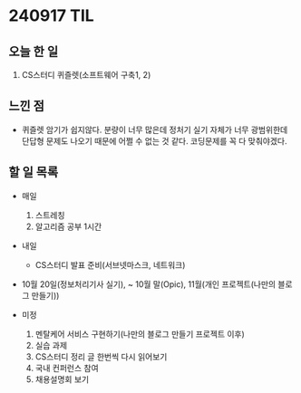 # 240917 TIL

## 오늘 한 일
1. CS스터디 퀴즐렛(소프트웨어 구축1, 2)

## 느낀 점
   - 퀴즐렛 암기가 쉽지않다. 분량이 너무 많은데 정처기 실기 자체가 너무 광범위한데 단답형 문제도 나오기 때문에 어쩔 수 없는 것 같다. 코딩문제를 꼭 다 맞춰야겠다.

## 할 일 목록
 - 매일
    1. 스트레칭
    2. 알고리즘 공부 1시간

 - 내일
    - CS스터디 발표 준비(서브넷마스크, 네트워크)

 - 10월 20일(정보처리기사 실기), ~ 10월 말(Opic), 11월(개인 프로젝트(나만의 블로그 만들기))

 - 미정
    1. 멘탈케어 서비스 구현하기(나만의 블로그 만들기 프로젝트 이후)
    2. 실습 과제
    4. CS스터디 정리 글 한번씩 다시 읽어보기
    5. 국내 컨퍼런스 참여
    6. 채용설명회 보기
